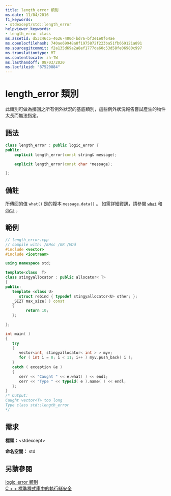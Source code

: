 ```yaml
---
title: length_error 類別
ms.date: 11/04/2016
f1_keywords:
- stdexcept/std::length_error
helpviewer_keywords:
- length_error class
ms.assetid: d53c46c5-4626-400d-bd76-bf3e1e0f64ae
ms.openlocfilehash: 740ae69948a8f1975872f223ba51fb669121a891
ms.sourcegitcommit: f2a135d69a2a8ef1777da60c53d58fe06980c997
ms.translationtype: MT
ms.contentlocale: zh-TW
ms.lasthandoff: 08/03/2020
ms.locfileid: "87520884"
---
```

# <a name="length_error-class"></a>length_error 類別

此類別可做為擲回之所有例外狀況的基底類別，這些例外狀況報告嘗試產生的物件太長而無法指定。

## <a name="syntax"></a>語法

```cpp
class length_error : public logic_error {
public:
    explicit length_error(const string& message);

    explicit length_error(const char *message);

};
```

## <a name="remarks"></a>備註

所傳回的值 `what()` 是的複本 `message.data()` 。 如需詳細資訊，請參閱 [`what`](../standard-library/exception-class.md) 和 [`data`](../standard-library/basic-string-class.md#data) 。

## <a name="example"></a>範例

```cpp
// length_error.cpp
// compile with: /EHsc /GR /MDd
#include <vector>
#include <iostream>

using namespace std;

template<class  T>
class stingyallocator : public allocator< T>
{
public:
   template <class U>
      struct rebind { typedef stingyallocator<U> other; };
   _SIZT max_size( ) const
   {
         return 10;
   };

};

int main( )
{
   try
   {
      vector<int, stingyallocator< int > > myv;
      for ( int i = 0; i < 11; i++ ) myv.push_back( i );
   }
   catch ( exception &e )
   {
      cerr << "Caught " << e.what( ) << endl;
      cerr << "Type " << typeid( e ).name( ) << endl;
   };
}
/* Output:
Caught vector<T> too long
Type class std::length_error
*/
```

## <a name="requirements"></a>需求

**標頭：**\<stdexcept>

**命名空間：** std

## <a name="see-also"></a>另請參閱

[logic_error 類別](../standard-library/logic-error-class.md)\
[C + + 標準程式庫中的執行緒安全](../standard-library/thread-safety-in-the-cpp-standard-library.md)
